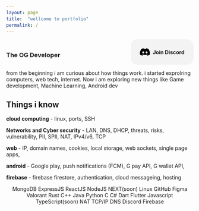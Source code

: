 ```yaml
---
layout: page
title:  "wellcome to portfolio"
permalink: /
---
```

<div style="display:flex; align-items:end; justify-content: space-between; flex-wrap:wrap">

<h3 id="The OG Developer" style="margin-right:auto;">The OG Developer</h3>

<div style="display:flex; align-items:center;  justify-content: space-between; background: #f3f3f3; gap: .5rem; padding:1.5rem; text-align: center; border-radius:1rem; width: max-content;"
    onclik="()=> window.location.replace('https://discord.com/invite/VB6TczpAWP')"
    width="max-content">
<img src="./discord-mark-black.svg" alt="join discord" height="20rem">

<p style="margin: auto; font-weight:bold; text-wrap:nowrap;">Join Discord</p>
</div>
</div>

from the beginning i am curious about how things work. i started exprolring computers, web tech, internet. Now i am exploring new things like Game development, Machine Learning, Android dev



  

## Things i know

**cloud computing** - linux, ports, SSH
      
**Networks and Cyber security** - LAN, DNS, DHCP, threats, risks, vulnerability, PII, SPII, NAT, IPv4/v6, TCP

**web** - IP, domain names, cookies, local storage, web sockets, single page apps, 

**android** - Google play, push notifications (FCM), G pay API, G wallet API, 

**firebase** - firebase firestore, authentication, cloud messageing, hosting

<p align="center">MongoDB ExpressJS ReactJS NodeJS NEXT(soon) Linux GitHub Figma Valorant Rust C++ Java Python C C# Dart Flutter Javascript TypeScript(soon) NAT TCP/IP DNS Discord Firebase</p>


